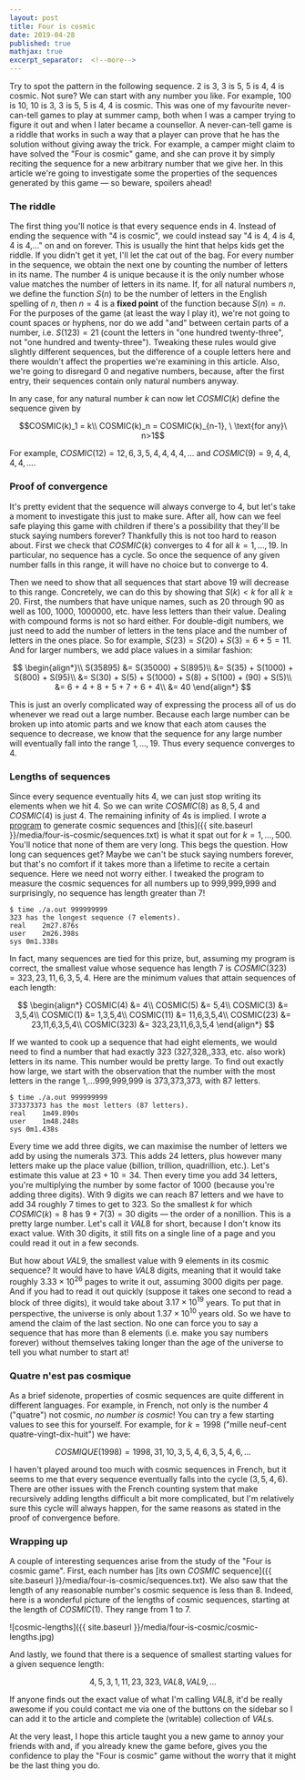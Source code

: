 ```yaml
---
layout: post
title: Four is cosmic
date: 2019-04-28
published: true
mathjax: true
excerpt_separator:  <!--more-->
---
```


Try to spot the pattern in the following sequence. 2 is 3, 3 is 5, 5 is 4, 4 is cosmic. Not sure? We can start with any number you like. For example, 100 is 10, 10 is 3, 3 is 5, 5 is 4, 4 is cosmic. This was one of my favourite never-can-tell games to play at summer camp, both when I was a camper trying to figure it out and when I later became a counsellor. A never-can-tell game is a riddle that works in such a way that a player can prove that he has the solution without giving away the trick. For example, a camper might claim to have solved the "Four is cosmic" game, and she can prove it by simply reciting the sequence for a new arbitrary number that we give her. In this article we're going to investigate some the properties of the sequences generated by this game &mdash; so beware, spoilers ahead!

<!--more-->

### The riddle

The first thing you'll notice is that every sequence ends in 4. Instead of ending the sequence with "4 is cosmic", we could instead say "4 is 4, 4 is 4, 4 is 4,..." on and on forever. This is usually the hint that helps kids get the riddle. If you didn't get it yet, I'll let the cat out of the bag. For every number in the sequence, we obtain the next one by counting the number of letters in its name. The number 4 is unique because it is the only number whose value matches the number of letters in its name. If, for all natural numbers $n$, we define the function $S(n)$ to be the number of letters in the English spelling of $n$, then $n=4$ is a __fixed point__ of the function because $S(n) = n$. For the purposes of the game (at least the way I play it), we're not going to count spaces or hyphens, nor do we add "and" between certain parts of a number, i.e. $S(123)=21$ (count the letters in "one hundred twenty-three", not "one hundred and twenty-three"). Tweaking these rules would give slightly different sequences, but the difference of a couple letters here and there wouldn't affect the properties we're examining in this article. Also, we're going to disregard 0 and negative numbers, because, after the first entry, their sequences contain only natural numbers anyway.  

In any case, for any natural number $k$ can now let $COSMIC(k)$ define the sequence given by

$$COSMIC(k)_1 = k\\
COSMIC(k)_n = COSMIC(k)_{n-1}, \ \text{for any}\ n>1$$

For example, $COSMIC(12)=12,6,3,5,4,4,4,4,\ldots$ and $COSMIC(9)=9,4,4,4,4,\ldots$.

### Proof of convergence

It's pretty evident that the sequence will always converge to 4, but let's take a moment to investigate this just to make sure. After all, how can we feel safe playing this game with children if there's a possibility that they'll be stuck saying numbers forever? Thankfully this is not too hard to reason about. First we check that $COSMIC(k)$ converges to 4 for all $k = 1,\ldots,19$. In particular, no sequence has a cycle. So once the sequence of any given number falls in this range, it will have no choice but to converge to 4.  

Then we need to show that all sequences that start above 19 will decrease to this range. Concretely, we can do this by showing that $S(k) < k$ for all $k \geq 20$. First, the numbers that have unique names, such as 20 through 90 as well as 100, 1000, 1000000, etc. have less letters than their value. Dealing with compound forms is not so hard either. For double-digit numbers, we just need to add the number of letters in the tens place and the number of letters in the ones place. So for example, $S(23) = S(20) + S(3) = 6 + 5 = 11$. And for larger numbers, we add place values in a similar fashion:

$$
\begin{align*}\\
S(35895) &= S(35000) + S(895)\\
&= S(35) + S(1000) + S(800) + S(95)\\
&= S(30) + S(5) + S(1000) + S(8) + S(100) + (90) + S(5)\\
&= 6 + 4 + 8 + 5 + 7 + 6 + 4\\
&= 40
\end{align*}
$$

This is just an overly complicated way of expressing the process all of us do whenever we read out a large number. Because each large number can be broken up into atomic parts and we know that each atom causes the sequence to decrease, we know that the sequence for any large number will eventually fall into the range $1,\ldots,19$. Thus every sequence converges to 4.

### Lengths of sequences

Since every sequence eventually hits 4, we can just stop writing its elements when we hit 4. So we can write $COSMIC(8)$ as $8,5,4$ and $COSMIC(4)$ is just $4$. The remaining infinity of 4s is implied. I wrote a [program](https://github.com/marcelgoh/misc-programs/blob/master/c/cosmic.c) to generate cosmic sequences and [this]({{ site.baseurl }}/media/four-is-cosmic/sequences.txt) is what it spat out for $k = 1,\ldots,500$. You'll notice that none of them are very long. This begs the question. How long can sequences get? Maybe we can't be stuck saying numbers forever, but that's no comfort if it takes more than a lifetime to recite a certain sequence. Here we need not worry either. I tweaked the program to measure the cosmic sequences for all numbers up to 999,999,999 and surprisingly, no sequence has length greater than 7!

```
$ time ./a.out 999999999
323 has the longest sequence (7 elements).
real	2m27.876s
user	2m26.398s
sys	0m1.338s
```

In fact, many sequences are tied for this prize, but, assuming my program is correct, the smallest value whose sequence has length 7 is $COSMIC(323)=323,23,11,6,3,5,4$. Here are the minimum values that attain sequences of each length:

$$
\begin{align*}
COSMIC(4) &= 4\\
COSMIC(5) &= 5,4\\
COSMIC(3) &= 3,5,4\\
COSMIC(1) &= 1,3,5,4\\
COSMIC(11) &= 11,6,3,5,4\\
COSMIC(23) &= 23,11,6,3,5,4\\
COSMIC(323) &= 323,23,11,6,3,5,4
\end{align*}
$$

If we wanted to cook up a sequence that had eight elements, we would need to find a number that had exactly 323 (327,328,,333, etc. also work) letters in its name. This number would be pretty large. To find out exactly how large, we start with the observation that the number with the most letters in the range 1,...999,999,999 is 373,373,373, with 87 letters.

```
$ time ./a.out 999999999
373373373 has the most letters (87 letters).
real	1m49.890s
user	1m48.248s
sys	0m1.438s
```

Every time we add three digits, we can maximise the number of letters we add by using the numerals 373. This adds 24 letters, plus however many letters make up the place value (billion, trillion, quadrillion, etc.). Let's estimate this value at $23+10=34$. Then every time you add 34 letters, you're multiplying the number by some factor of 1000 (because you're adding three digits). With 9 digits we can reach 87 letters and we have to add 34 roughly 7 times to get to 323. So the smallest $k$ for which $COSMIC(k) = 8$ has $9 + 7(3) = 30$ digits &mdash; the order of a nonillion. This is a pretty large number. Let's call it $VAL8$ for short, because I don't know its exact value. With 30 digits, it still fits on a single line of a page and you could read it out in a few seconds.  

But how about $VAL9$, the smallest value with 9 elements in its cosmic sequence? It would have to have $VAL8$ digits, meaning that it would take roughly $3.33\times 10^{26}$ pages to write it out, assuming 3000 digits per page. And if you had to read it out quickly (suppose it takes one second to read a block of three digits), it would take about $3.17\times 10^{19}$ years. To put that in perspective, the universe is only about $1.37\times 10^{10}$ years old. So we have to amend the claim of the last section. No one can force you to say a sequence that has more than 8 elements (i.e. make you say numbers forever) without themselves taking longer than the age of the universe to tell you what number to start at!

### Quatre n'est pas cosmique

As a brief sidenote, properties of cosmic sequences are quite different in different languages. For example, in French, not only is the number 4 ("quatre") not cosmic, _no number is cosmic_! You can try a few starting values to see this for yourself. For example, for $k=1998$ ("mille neuf-cent quatre-vingt-dix-huit") we have:

$$COSMIQUE(1998) = 1998,31,10,3,5,4,6,3,5,4,6,\ldots$$

I haven't played around too much with cosmic sequences in French, but it seems to me that every sequence eventually falls into the cycle $(3, 5,4,6)$. There are other issues with the French counting system that make recursively adding lengths difficult a bit more complicated, but I'm relatively sure this cycle will always happen, for the same reasons as stated in the proof of convergence before.

### Wrapping up

A couple of interesting sequences arise from the study of the "Four is cosmic game". First, each number has [its own $COSMIC$ sequence]({{ site.baseurl }}/media/four-is-cosmic/sequences.txt). We also saw that the length of any reasonable number's cosmic sequence is less than 8. Indeed, here is a wonderful picture of the lengths of cosmic sequences, starting at the length of $COSMIC(1)$. They range from 1 to 7.

![cosmic-lengths]({{ site.baseurl }}/media/four-is-cosmic/cosmic-lengths.jpg)

And lastly, we found that there is a sequence of smallest starting values for a given sequence length:

$$4,5,3,1,11,23,323,VAL8,VAL9,\ldots$$

If anyone finds out the exact value of what I'm calling $VAL8$, it'd be really awesome if you could contact me via one of the buttons on the sidebar so I can add it to the article and complete the (writable) collection of $VAL$s.

At the very least, I hope this article taught you a new game to annoy your friends with and, if you already knew the game before, gives you the confidence to play the "Four is cosmic" game without the worry that it might be the last thing you do.